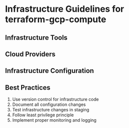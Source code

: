 # Infrastructure Guidelines for terraform-gcp-compute

## Infrastructure Tools

## Cloud Providers


## Infrastructure Configuration

## Best Practices
1. Use version control for infrastructure code
2. Document all configuration changes
3. Test infrastructure changes in staging
4. Follow least privilege principle
5. Implement proper monitoring and logging